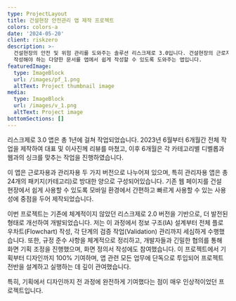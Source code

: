 ```yaml
---
type: ProjectLayout
title: 건설현장 안전관리 앱 제작 프로젝트
colors: colors-a
date: '2024-05-20'
client: riskzero
description: >-
  건설현장의 안전 및 위험 관리를 도와주는 솔루션 리스크제로 3.0입니다. 건설현장의 근로자의 출결 및 현장 위험도를 체크하고 법적으로
  작성해야 하는 다양한 문서를 앱에서 쉽게 작성할 수 있도록 도와주는 앱입니다.
featuredImage:
  type: ImageBlock
  url: /images/pf_1.png
  altText: Project thumbnail image
media:
  type: ImageBlock
  url: /images/v_1.png
  altText: Project image
bottomSections: []
---
```

리스크제로 3.0 앱은 총 1년에 걸쳐 작업되었습니다. 2023년 6월부터 6개월간 전체 작업을 제작하여 대표 및 이사진께 리뷰를 마쳤고, 이후 6개월은 각 카테고리별 디벨롭과 웹과의 싱크를 맞추는 작업을 진행하였습니다.

이 앱은 근로자용과 관리자용 두 가지 버전으로 나누어져 있으며, 특히 관리자용 앱은 총 24개의 패키지(카테고리)로 방대한 양으로 구성되어있습니다. 기존 웹 페이지를 건설 현장에서 쉽게 사용할 수 있도록 모바일 환경에서 간편하고 빠르게 사용할 수 있는 사용성에 중점을 두어 제작되었습니다.

이번 프로젝트는 기존에 체계적이지 않았던 리스크제로 2.0 버전을 기반으로, 더 발전된 형태로 개선하여 개발되었습니다. 저는 이 과정에서 정보 구조(IA) 설계부터 전체 플로우차트(Flowchart) 작성, 각 단계의 검증 작업(Validation) 관리까지 세심하게 수행했습니다. 또한, 규정 준수 사항을 체계적으로 정리하고, 개발자들과 긴밀한 협의를 통해 화면 기획 조정을 진행했으며, 화면 정의서 작성에도 참여했습니다. 이 프로젝트에서 기획부터 디자인까지 100% 기여하며, 앱 관련 모든 업무에 단독으로 투입되어 프로젝트 전반을 설계하고 실행하는 데 깊이 관여했습니다.

특히, 기획에서 디자인까지 전 과정에 완전하게 기여했다는 점이 매우 인상적이었던 프로젝트입니다.
